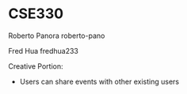 # CSE330
Roberto Panora roberto-pano

Fred Hua fredhua233


Creative Portion:
 
- Users can share events with other existing users

